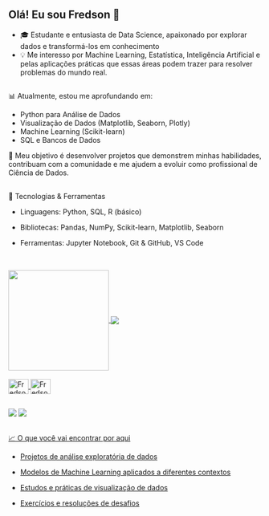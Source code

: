## Olá! Eu sou Fredson 👋


- 🎓 Estudante e entusiasta de Data Science, apaixonado por explorar dados e transformá-los em conhecimento
- 💡 Me interesso por Machine Learning, Estatística, Inteligência Artificial e pelas aplicações práticas que essas áreas podem trazer para resolver problemas do mundo real.

##

📊 Atualmente, estou me aprofundando em: 
- Python para Análise de Dados
- Visualização de Dados (Matplotlib, Seaborn, Plotly)
- Machine Learning (Scikit-learn)
- SQL e Bancos de Dados

 🚀 Meu objetivo é desenvolver projetos que demonstrem minhas habilidades, contribuam com a comunidade e me ajudem a evoluir como profissional de Ciência de Dados. 

 ##

 🔧 Tecnologias & Ferramentas

- Linguagens: Python, SQL, R (básico)

- Bibliotecas: Pandas, NumPy, Scikit-learn, Matplotlib, Seaborn

- Ferramentas: Jupyter Notebook, Git & GitHub, VS Code
  ##
<div style="display: inline_block"><br>
  <a href="https://github.com/Fredson-db/github-readme-stats">
    <img height=200 align="center" src="https://github-readme-stats.vercel.app/api?username=Fredson-dba&show_icons=true&theme=dark#gh-dark-mode-only"/>
    <img align="center" src="https://github-readme-stats.vercel.app/api/top-langs/?username=Fredson-dba&size_weight=0.5&count_weight=0.5" />
</div>

<div style="display: inline_block"><br>
  <link rel="stylesheet" type='text/css' href="https://cdn.jsdelivr.net/gh/devicons/devicon@latest/devicon.min.css" />
  <img align="center" alt=Fredson-dba-sql" height="30" width="40" src="https://cdn.jsdelivr.net/gh/devicons/devicon@latest/icons/azuresqldatabase/azuresqldatabase-original.svg" />
  <img align="center" alt=Fredson-dba-py" height="30" width="40" src="https://cdn.jsdelivr.net/gh/devicons/devicon@latest/icons/python/python-original-wordmark.svg" />
      
</div>

##

<div>
<a href = "mailto:fredson.magalhaes@gmail.com"><img src = "https://img.shields.io/badge/Gmail-D14836?style=for-the-badge&logo=gmail&logoColor=white" target="_blank"></a>
<a href = "https://www.linkedin.com/in/fredson-magalhaes/" target="_blank"><img src= "https://img.shields.io/badge/LinkedIn-0077B5?style=for-the-badge&logo=linkedin&logoColor=white" target="_blank"</a>
</div>



##

📈 O que você vai encontrar por aqui

- Projetos de análise exploratória de dados

- Modelos de Machine Learning aplicados a diferentes contextos

- Estudos e práticas de visualização de dados

- Exercícios e resoluções de desafios

